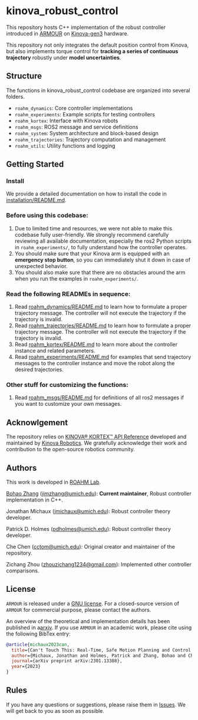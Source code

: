 # kinova_robust_control

This repository hosts C++ implementation of the robust controller introduced in [ARMOUR](https://roahmlab.github.io/armour/) on [Kinova-gen3](https://www.kinovarobotics.com/product/gen3-robots) hardware.

This repository not only integrates the default position control from Kinova, but also implements torque control for **tracking a series of continuous trajectory** robustly under **model uncertainties**.

## Structure
The functions in kinova_robust_control codebase are organized into several folders.
- `roahm_dynamics`: Core controller implementations
- `roahm_experiments`: Example scripts for testing controllers
- `roahm_kortex`: Interface with Kinova robots
- `roahm_msgs`: ROS2 message and service definitions
- `roahm_system`: System architecture and block-based design
- `roahm_trajectories`: Trajectory computation and management
- `roahm_utils`: Utility functions and logging

## Getting Started

### Install
We provide a detailed documentation on how to install the code in [installation/README.md](installation/README.md).

### Before using this codebase:
1. Due to limited time and resources, we were not able to make this codebase fully user-friendly. We strongly recommend carefully reviewing all available documentation, especially the ros2 Python scripts in `roahm_experiments/`, to fully understand how the controller operates.
2. You should make sure that your Kinova arm is equipped with an **emergency stop button**, so you can immediately shut it down in case of unexpected behavior.
3. You should also make sure that there are no obstacles around the arm when you run the examples in `roahm_experiments/`.

### Read the following READMEs in sequence:
1. Read [roahm_dynamics/README.md](roahm_dynamics/README.md) to learn how to formulate a proper trajectory message. The controller will not execute the trajectory if the trajectory is invalid.
2. Read [roahm_trajectories/README.md](roahm_trajectories/README.md) to learn how to formulate a proper trajectory message. The controller will not execute the trajectory if the trajectory is invalid.
3. Read [roahm_kortex/README.md](roahm_kortex/README.md) to learn more about the controller instance and related parameters.
4. Read [roahm_experiments/README.md](roahm_experiments/README.md) for examples that send trajectory messages to the controller instance and move the robot along the desired trajectories.

### Other stuff for customizing the functions:
1. Read [roahm_msgs/README.md](roahm_msgs/README.md) for definitions of all ros2 messages if you want to customize your own messages.

## Acknowlgement

The repository relies on [KINOVA® KORTEX™ API Reference](https://github.com/Kinovarobotics/kortex) developed and maintained by [Kinova Robotics](https://www.kinovarobotics.com/). 
We gratefully acknowledge their work and contribution to the open-source robotics community.

## Authors

This work is developed in [ROAHM Lab](https://www.roahmlab.com/). 

[Bohao Zhang](https://cfather.github.io/) (jimzhang@umich.edu): **Current maintainer**, Robust controller implementation in C++.

Jonathan Michaux (jmichaux@umich.edu): Robust controller theory developer.

Patrick D. Holmes (pdholmes@umich.edu): Robust controller theory developer.

Che Chen (cctom@umich.edu): Original creator and maintainer of the repository.

Zichang Zhou (zhouzichang1234@gmail.com): Implemented other controller comparisons.

## License

`ARMOUR` is released under a [GNU license](LICENSE). 
For a closed-source version of `ARMOUR` for commercial purpose, please contact the authors. 

An overview of the theoretical and implementation details has been published in a[arxiv](https://arxiv.org/abs/2301.13308). 
If you use `ARMOUR` in an academic work, please cite using the following BibTex entry:
```bibtex
@article{michaux2023can,
  title={Can't Touch This: Real-Time, Safe Motion Planning and Control for Manipulators Under Uncertainty},
  author={Michaux, Jonathan and Holmes, Patrick and Zhang, Bohao and Chen, Che and Wang, Baiyue and Sahgal, Shrey and Zhang, Tiancheng and Dey, Sidhartha and Kousik, Shreyas and Vasudevan, Ram},
  journal={arXiv preprint arXiv:2301.13308},
  year={2023}
}
```

## Rules
If you have any questions or suggestions, please raise them in [Issues](https://github.com/roahmlab/kinova_robust_control/issues).
We will get back to you as soon as possible.